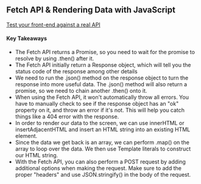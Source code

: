 ## Fetch API & Rendering Data with JavaScript

[Test your front-end against a real API](https://reqres.in)

#### Key Takeaways 
- The Fetch API returns a Promise, so you need to wait for the promise to resolve by using .then() after it.
- The Fetch API initially return a Response object, which will tell you the status code of the response among other details
- We need to run the .json() method on the response object to turn the response into more useful data. The .json() method will also return a promise, so we need to chain another .then() onto it.
- When using the Fetch API, it won't automatically throw all errors. You have to manually check to see if the response object has an "ok" property on it, and throw an error if it's not. This will help you catch things like a 404 error with the response.
- In order to render our data to the screen, we can use innerHTML or insertAdjacentHTML and insert an HTML string into an existing HTML element.
- Since the data we get back is an array, we can perform .map() on the array to loop over the data. We then use Template literals to construct our HTML string.
- With the Fetch API, you can also perform a POST request by adding additional options when making the request. Make sure to add the proper "headers" and use JSON.stringify() in the body of the request.